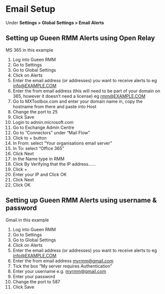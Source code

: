 # Email Setup

Under **Settings > Global Settings > Email Alerts**

## Setting up Gueen RMM Alerts using Open Relay

MS 365 in this example

1. Log into Gueen RMM
2. Go to Settings
3. Go to Global Settings
4. Click on Alerts
5. Enter the email address (or addresses) you want to receive alerts to eg info@EXAMPLE.COM
6. Enter the from email address (this will need to be part of your domain on 365, however it doesn’t need a license) eg rmm@EXAMPLE.COM
7. Go to MXToolbox.com and enter your domain name in, copy the hostname from there and paste into Host
8. Change the port to 25
9. Click Save
10. Login to admin.microsoft.com
11. Go to Exchange Admin Centre
12. Go to “Connectors” under “Mail Flow”
13. Click to + button
14. In From: select “Your organisations email server”
15. In To: select “Office 365”
16. Click Next
17. In the Name type in RMM
18. Click By Verifying that the IP address……
19. Click +
20. Enter your IP and Click OK
21. Click Next
22. Click OK

## Setting up Gueen RMM Alerts using username & password

Gmail in this example

1. Log into Gueen RMM
2. Go to Settings
3. Go to Global Settings
4. Click on Alerts
5. Enter the email address (or addresses) you want to receive alerts to eg info@EXAMPLE.COM
6. Enter the from email address myrmm@gmail.com
7. Tick the box “My server requires Authentication”  
8. Enter your username e.g. myrmm@gmail.com
9. Enter your password
10. Change the port to 587
11. Click Save
